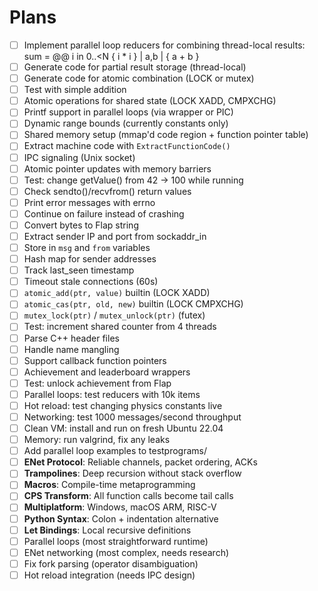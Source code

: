 # Plans

- [ ] Implement parallel loop reducers for combining thread-local results: sum = @@ i in 0..<N { i * i } | a,b | { a + b }
- [ ] Generate code for partial result storage (thread-local)
- [ ] Generate code for atomic combination (LOCK or mutex)
- [ ] Test with simple addition
- [ ] Atomic operations for shared state (LOCK XADD, CMPXCHG)
- [ ] Printf support in parallel loops (via wrapper or PIC)
- [ ] Dynamic range bounds (currently constants only)
- [ ] Shared memory setup (mmap'd code region + function pointer table)
- [ ] Extract machine code with `ExtractFunctionCode()`
- [ ] IPC signaling (Unix socket)
- [ ] Atomic pointer updates with memory barriers
- [ ] Test: change getValue() from 42 → 100 while running
- [ ] Check sendto()/recvfrom() return values
- [ ] Print error messages with errno
- [ ] Continue on failure instead of crashing
- [ ] Convert bytes to Flap string
- [ ] Extract sender IP and port from sockaddr_in
- [ ] Store in `msg` and `from` variables
- [ ] Hash map for sender addresses
- [ ] Track last_seen timestamp
- [ ] Timeout stale connections (60s)
- [ ] `atomic_add(ptr, value)` builtin (LOCK XADD)
- [ ] `atomic_cas(ptr, old, new)` builtin (LOCK CMPXCHG)
- [ ] `mutex_lock(ptr)` / `mutex_unlock(ptr)` (futex)
- [ ] Test: increment shared counter from 4 threads
- [ ] Parse C++ header files
- [ ] Handle name mangling
- [ ] Support callback function pointers
- [ ] Achievement and leaderboard wrappers
- [ ] Test: unlock achievement from Flap
- [ ] Parallel loops: test reducers with 10k items
- [ ] Hot reload: test changing physics constants live
- [ ] Networking: test 1000 messages/second throughput
- [ ] Clean VM: install and run on fresh Ubuntu 22.04
- [ ] Memory: run valgrind, fix any leaks
- [ ] Add parallel loop examples to testprograms/
- [ ] **ENet Protocol**: Reliable channels, packet ordering, ACKs
- [ ] **Trampolines**: Deep recursion without stack overflow
- [ ] **Macros**: Compile-time metaprogramming
- [ ] **CPS Transform**: All function calls become tail calls
- [ ] **Multiplatform**: Windows, macOS ARM, RISC-V
- [ ] **Python Syntax**: Colon + indentation alternative
- [ ] **Let Bindings**: Local recursive definitions
- [ ] Parallel loops (most straightforward runtime)
- [ ] ENet networking (most complex, needs research)
- [ ] Fix fork parsing (operator disambiguation)
- [ ] Hot reload integration (needs IPC design)
